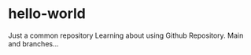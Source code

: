 # hello-world
Just a common repository
Learning about using Github Repository. Main and branches...

